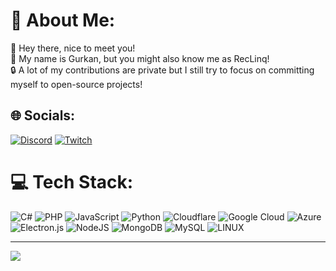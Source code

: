 # 💫 About Me:
👋 Hey there, nice to meet you!<br>🫡 My name is Gurkan, but you might also know me as RecLinq!<br>🔒 A lot of my contributions are private but I still try to focus on committing myself to open-source projects!


## 🌐 Socials:
[![Discord](https://img.shields.io/badge/Discord-%237289DA.svg?logo=discord&logoColor=white)](https://www.discord.com/users/228498117056659466) [![Twitch](https://img.shields.io/badge/Twitch-%239146FF.svg?logo=Twitch&logoColor=white)](https://twitch.tv/mrreclinq) 

# 💻 Tech Stack:
![C#](https://img.shields.io/badge/c%23-%23239120.svg?style=plastic&logo=c-sharp&logoColor=white) ![PHP](https://img.shields.io/badge/php-%23777BB4.svg?style=plastic&logo=php&logoColor=white) ![JavaScript](https://img.shields.io/badge/javascript-%23323330.svg?style=plastic&logo=javascript&logoColor=%23F7DF1E) ![Python](https://img.shields.io/badge/python-3670A0?style=plastic&logo=python&logoColor=ffdd54) ![Cloudflare](https://img.shields.io/badge/Cloudflare-F38020?style=plastic&logo=Cloudflare&logoColor=white) ![Google Cloud](https://img.shields.io/badge/Google%20Cloud-%234285F4.svg?style=plastic&logo=google-cloud&logoColor=white) ![Azure](https://img.shields.io/badge/azure-%230072C6.svg?style=plastic&logo=azure-devops&logoColor=white) ![Electron.js](https://img.shields.io/badge/Electron-191970?style=plastic&logo=Electron&logoColor=white) ![NodeJS](https://img.shields.io/badge/node.js-6DA55F?style=plastic&logo=node.js&logoColor=white) ![MongoDB](https://img.shields.io/badge/MongoDB-%234ea94b.svg?style=plastic&logo=mongodb&logoColor=white) ![MySQL](https://img.shields.io/badge/mysql-%2300f.svg?style=plastic&logo=mysql&logoColor=white) ![LINUX](https://img.shields.io/badge/Linux-FCC624?style=plastic&logo=linux&logoColor=black)

---
[![](https://visitcount.itsvg.in/api?id=RecLinq&icon=0&color=7)](https://visitcount.itsvg.in)
